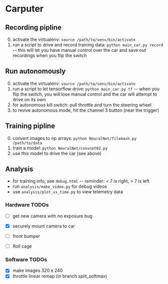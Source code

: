 
# Carputer


## Recording pipline

0. activate the virtualenv: `source /path/to/venv/bin/activate`
0. run a script to drive and record training data: `python main_car.py record` --
this will let you have manual control over the car
and save out recordings when you flip the switch


## Run autonomously

0. activate the virtualenv: `source /path/to/venv/bin/activate`
0. run a script to let tensorflow drive: `python main_car.py tf` --
when you flip the switch, you will lose manual control
and the car will attempt to drive on its own
0. for autonomous kill switch: pull throttle and turn the steering wheel
0. to revive autonomous mode, hit the channel 3 button (near the trigger)


## Training pipline

0. convert images to np arrays: `python NeuralNet/filemash.py /path/to/data`
0. train a model: `python NeuralNet/convnet02.py`
0. use this model to drive the car (see above)


## Analysis

* for training info, see `debug.html` -- reminder: < 7 is right, > 7 is left
* run `analysis/make_video.py` for debug videos
* use `analysis/plot_vs_time.py` to view telemetry data


### Hardware TODOs

- [ ] get new camera with no exposure bug
- [x] securely mount camera to car
- [ ] front bumper
- [ ] Roll cage


### Software TODOs

- [x] make images 320 x 240
- [x] throttle linear remap (in branch split_softmax)
